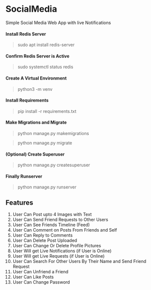 # SocialMedia
Simple Social Media Web App with live Notifications

#### Install Redis Server
> sudo apt install redis-server

#### Confirm Redis Server is Active
> sudo systemctl status redis

#### Create A Virtual Environment
> python3 -m venv <venv-name>

#### Install Requirements
> pip install -r requirements.txt

#### Make Migrations and Migrate
> python manage.py makemigrations

> python manage.py migrate

#### (Optional) Create Superuser
> python manage.py createsuperuser

#### Finally Runserver
> python manage.py runserver


## Features
1. User Can Post upto 4 Images with Text
2. User Can Send Friend Requests to Other Users
3. User Can See Friends Timeline (Feed)
4. User Can Comment on Posts From Friends and Self
5. User Can Reply to Comments
6. User Can Delete Post Uploaded
7. User Can Change Or Delete Profile Pictures
8. User Will get Live Notifications (if User is Online)
9. User Will get Live Requests (if User is Online)
10. User Can Search For Other Users By Their Name and Send Friend Request
11. User Can Unfriend a Friend
12. User Can Like Posts
13. User Can Change Password

